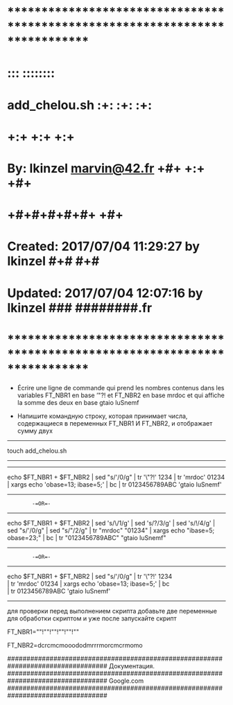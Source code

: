 # **************************************************************************** #
#                                                                              #
#                                                         :::      ::::::::    #
#    add_chelou.sh                                      :+:      :+:    :+:    #
#                                                     +:+ +:+         +:+      #
#    By: lkinzel <marvin@42.fr>                     +#+  +:+       +#+         #
#                                                 +#+#+#+#+#+   +#+            #
#    Created: 2017/07/04 11:29:27 by lkinzel           #+#    #+#              #
#    Updated: 2017/07/04 12:07:16 by lkinzel          ###   ########.fr        #
#                                                                              #
# **************************************************************************** #

 - Écrire une ligne de commande qui prend les nombres contenus dans les variables FT_NBR1 en base ’\"?! et FT_NBR2 en base mrdoc et qui affiche la somme des deux en base gtaio luSnemf

 - Напишите командную строку, которая принимает числа, содержащиеся в переменных FT_NBR1  И FT_NBR2, и отображает сумму двух 

_________________________________________________________________________________
touch add_chelou.sh
_________________________________________________________________________________

_________________________________________________________________________________
echo $FT_NBR1 + $FT_NBR2 | sed "s/\'/0/g" | tr '\\\"\?\!' 1234 | tr 'mrdoc' 01234 | xargs echo 'obase=13; ibase=5;' | bc | tr 0123456789ABC 'gtaio luSnemf'
_________________________________________________________________________________


			-=OR=-

_________________________________________________________________________________
echo $FT_NBR1 + $FT_NBR2 | sed 's/\\/1/g' | sed 's/?/3/g' | sed 's/!/4/g' | sed "s/\'/0/g" | sed "s/\"/2/g" | tr "mrdoc" "01234" | xargs echo "ibase=5; obase=23;" | bc | tr "0123456789ABC" "gtaio luSnemf"
_________________________________________________________________________________


			-=OR=-

_________________________________________________________________________________
echo $FT_NBR1 + $FT_NBR2 | sed "s/\'/0/g" | tr '\\\"\?\!' 1234 \
| tr 'mrdoc' 01234 | xargs echo 'obase=13; ibase=5;' | bc \
| tr 0123456789ABC 'gtaio luSnemf'
_________________________________________________________________________________



для проверки перед выполнением скрипта добавьте две переменные для обработки скриптом и уже после запускайте скрипт

FT_NBR1=\"\"!\"\"!\"\"!\"\"!\"\"!\"\"

FT_NBR2=dcrcmcmooododmrrrmorcmcrmomo



##################################################################################
Документация.
##################################################################################
Google.com
##################################################################################
